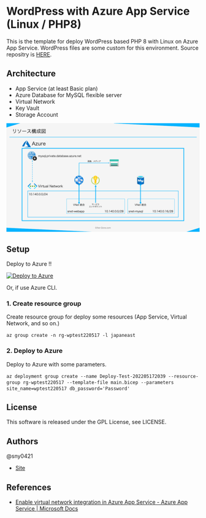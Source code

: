 # WordPress with Azure App Service (Linux / PHP8)
This is the template for deploy WordPress based PHP 8 with Linux on Azure App Service.
WordPress files are some custom for this environment.
Source repositry is [HERE](https://github.com/sny0421/azure-webapp-linux-wordpress-code).

## Architecture

- App Service (at least Basic plan)
- Azure Database for MySQL flexible server
- Virtual Network
- Key Vault
- Storage Account

![Architecture](https://github.com/sny0421/azure-webapp-linux-wordpress/blob/main/azure-webapp-linux-wordpress-architecture.png?raw=true)

## Setup
Deploy to Azure !!

[![Deploy to Azure](https://aka.ms/deploytoazurebutton)](https://portal.azure.com/#create/Microsoft.Template/uri/https%3A%2F%2Fraw.githubusercontent.com%2Fsny0421%2Fazure-webapp-linux-wordpress%2Fmain%2Fmain.json)

Or, if use Azure CLI.
### 1. Create resource group
Create resource group for deploy some resources (App Service, Virtual Network, and so on.)

```
az group create -n rg-wptest220517 -l japaneast
```

### 2. Deploy to Azure
Deploy to Azure with some parameters.

```
az deployment group create --name Deploy-Test-202205172039 --resource-group rg-wptest220517 --template-file main.bicep --parameters site_name=wptest220517 db_password='Password'
```

## License
This software is released under the GPL License, see LICENSE.

## Authors
@sny0421

- [Site](https://www.ether-zone.com/)

## References
- [Enable virtual network integration in Azure App Service - Azure App Service | Microsoft Docs](https://docs.microsoft.com/ja-jp/azure/app-service/configure-vnet-integration-enable)
